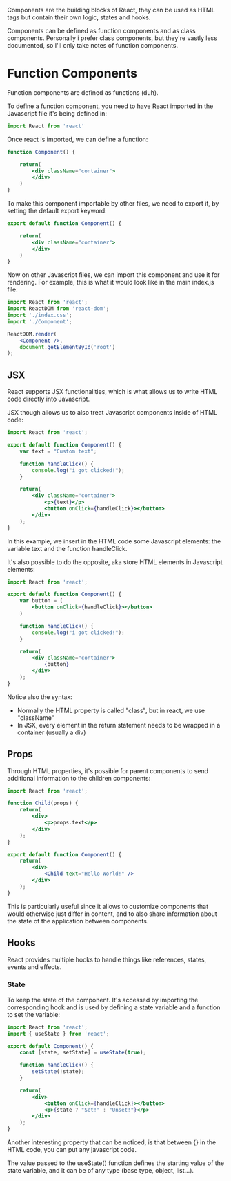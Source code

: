Components are the building blocks of React, they can be used as HTML tags but contain their own logic, states and hooks.

Components can be defined as function components and as class components.
Personally i prefer class components, but they're vastly less documented, so I'll only take notes of function components.

# Function Components
Function components are defined as functions (duh).

To define a function component, you need to have React imported in the Javascript file it's being defined in:

```javascript
import React from 'react'
```

Once react is imported, we can define a function:
```jsx
function Component() {

	return(
		<div className="container">
		</div>
	)
}
```

To make this component importable by other files, we need to export it, by setting the default export keyword:
```jsx
export default function Component() {

	return(
		<div className="container">
		</div>
	)
}
```

Now on other Javascript files, we can import this component and use it for rendering. For example, this is what it would look like in the main index.js file:
```jsx
import React from 'react';
import ReactDOM from 'react-dom';
import './index.css';
import './Component';

ReactDOM.render(
	<Component />,
	document.getElementById('root')
);
```

## JSX
React supports JSX functionalities, which is what allows us to write HTML code directly into Javascript.

JSX though allows us to also treat Javascript components inside of HTML code:
```jsx
import React from 'react';

export default function Component() {
	var text = "Custom text";

	function handleClick() {
		console.log("i got clicked!");
	}

	return(
		<div className="container">
			<p>{text}</p>
			<button onClick={handleClick}></button>
		</div>
	);
}
```

In this example, we insert in the HTML code some Javascript elements: the variable text and the function handleClick.

It's also possible to do the opposite, aka store HTML elements in Javascript elements:
```jsx
import React from 'react';

export default function Component() {
	var button = (
		<button onClick={handleClick}></button>
	)

	function handleClick() {
		console.log("i got clicked!");
	}

	return(
		<div className="container">
			{button}
		</div>
	);
}
```

Notice also the syntax:
- Normally the HTML property is called "class", but in react, we use "className"
- In JSX, every element in the return statement needs to be wrapped in a container (usually a div)
## Props
Through HTML properties, it's possible for parent components to send additional information to the children components:
```jsx
import React from 'react';

function Child(props) {
	return(
		<div>
			<p>props.text</p>
		</div>
	);
}

export default function Component() {
	return(
		<div>
			<Child text="Hello World!" />
		</div>
	);
}
```

This is particularly useful since it allows to customize components that would otherwise just differ in content, and to also share information about the state of the application between components.
## Hooks
React provides multiple hooks to handle things like references, states, events and effects.
### State
To keep the state of the component.
It's accessed by importing the corresponding hook and is used by defining a state variable and a function to set the variable:
```jsx
import React from 'react';
import { useState } from 'react';

export default Component() {
	const [state, setState] = useState(true);

	function handleClick() {
		setState(!state);
	}

	return(
		<div>
			<button onClick={handleClick}></button>
			<p>{state ? "Set!" : "Unset!"}</p>
		</div>
	);
}
```

Another interesting property that can be noticed, is that between {} in the HTML code, you can put any javascript code.

The value passed to the useState() function defines the starting value of the state variable, and it can be of any type (base type, object, list...).
